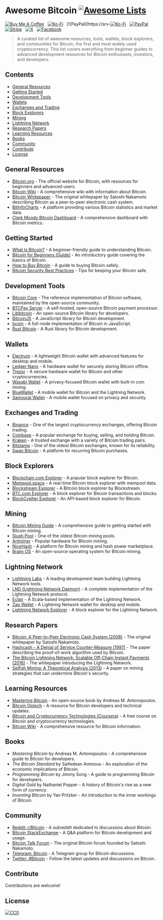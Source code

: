 # Awesome Bitcoin [![Awesome Lists](https://srv-cdn.himpfen.io/badges/awesome-lists/awesomelists-flat.svg)](https://github.com/awesomelistsio/awesome)

[![Buy Me A Coffee](https://srv-cdn.himpfen.io/badges/buymeacoffee/buymeacoffee-flat.svg)](https://tinyurl.com/2h9aktmd) &nbsp; [![Ko-Fi](https://srv-cdn.himpfen.io/badges/kofi/kofi-flat.svg)](https://tinyurl.com/d4xnrptz) &nbsp; [![PayPal](https://srv-[![Ko-Fi](https://srv-cdn.himpfen.io/badges/kofi/kofi-flat.svg)](https://ko-fi.com/awesomelists) &nbsp; [![PayPal](https://srv-cdn.himpfen.io/badges/paypal/paypal-flat.svg)](https://www.paypal.com/donate/?hosted_button_id=3LLKRXJU44EJJ) &nbsp; [![Stripe](https://srv-cdn.himpfen.io/badges/stripe/stripe-flat.svg)](https://tinyurl.com/e8ymxdw3) &nbsp; [![X](https://srv-cdn.himpfen.io/badges/twitter/twitter-flat.svg)](https://x.com/ListsAwesome) &nbsp; [![Facebook](https://srv-cdn.himpfen.io/badges/facebook-pages/facebook-pages-flat.svg)](https://www.facebook.com/awesomelists)

> A curated list of awesome resources, tools, wallets, block explorers, and communities for Bitcoin, the first and most widely used cryptocurrency. This list covers everything from beginner guides to advanced development resources for Bitcoin enthusiasts, investors, and developers.

## Contents

- [General Resources](#general-resources)
- [Getting Started](#getting-started)
- [Development Tools](#development-tools)
- [Wallets](#wallets)
- [Exchanges and Trading](#exchanges-and-trading)
- [Block Explorers](#block-explorers)
- [Mining](#mining)
- [Lightning Network](#lightning-network)
- [Research Papers](#research-papers)
- [Learning Resources](#learning-resources)
- [Books](#books)
- [Community](#community)
- [Contribute](#contribute)
- [License](#license)

## General Resources

- [Bitcoin.org](https://bitcoin.org/) - The official website for Bitcoin, with resources for beginners and advanced users.
- [Bitcoin Wiki](https://en.bitcoin.it/wiki/Main_Page) - A comprehensive wiki with information about Bitcoin.
- [Bitcoin Whitepaper](https://bitcoin.org/bitcoin.pdf) - The original whitepaper by Satoshi Nakamoto describing Bitcoin as a peer-to-peer electronic cash system.
- [BitInfoCharts](https://bitinfocharts.com/) - A platform providing various Bitcoin statistics and market data.
- [Clark Moody Bitcoin Dashboard](https://bitcoin.clarkmoody.com/dashboard/) - A comprehensive dashboard with Bitcoin metrics.

## Getting Started

- [What Is Bitcoin?](https://www.investopedia.com/terms/b/bitcoin.asp) - A beginner-friendly guide to understanding Bitcoin.
- [Bitcoin for Beginners (Guide)](https://www.coindesk.com/learn/bitcoin-101) - An introductory guide covering the basics of Bitcoin.
- [How to Buy Bitcoin](https://www.coinbase.com/learn/buying/how-to-buy-bitcoin) - A guide to buying Bitcoin safely.
- [Bitcoin Security Best Practices](https://bitcoin.org/en/secure-your-wallet) - Tips for keeping your Bitcoin safe.

## Development Tools

- [Bitcoin Core](https://bitcoincore.org/) - The reference implementation of Bitcoin software, maintained by the open-source community.
- [BTCPay Server](https://btcpayserver.org/) - A self-hosted, open-source Bitcoin payment processor.
- [Libbitcoin](https://libbitcoin.org/) - An open-source Bitcoin library for developers.
- [BitcoinJS](https://github.com/bitcoinjs/bitcoinjs-lib) - A JavaScript library for Bitcoin development.
- [bcoin](https://bcoin.io/) - A full-node implementation of Bitcoin in JavaScript.
- [Rust Bitcoin](https://github.com/rust-bitcoin/rust-bitcoin) - A Rust library for Bitcoin development.

## Wallets

- [Electrum](https://electrum.org/) - A lightweight Bitcoin wallet with advanced features for desktop and mobile.
- [Ledger Nano](https://www.ledger.com/) - A hardware wallet for securely storing Bitcoin offline.
- [Trezor](https://trezor.io/) - A secure hardware wallet for Bitcoin and other cryptocurrencies.
- [Wasabi Wallet](https://wasabiwallet.io/) - A privacy-focused Bitcoin wallet with built-in coin mixing.
- [BlueWallet](https://bluewallet.io/) - A mobile wallet for Bitcoin and the Lightning Network.
- [Samourai Wallet](https://samouraiwallet.com/) - A mobile wallet focused on privacy and security.

## Exchanges and Trading

- [Binance](https://www.binance.com/) - One of the largest cryptocurrency exchanges, offering Bitcoin trading.
- [Coinbase](https://www.coinbase.com/) - A popular exchange for buying, selling, and holding Bitcoin.
- [Kraken](https://www.kraken.com/) - A trusted exchange with a variety of Bitcoin trading pairs.
- [Bitstamp](https://www.bitstamp.net/) - One of the oldest Bitcoin exchanges, known for its reliability.
- [Swan Bitcoin](https://www.swanbitcoin.com/) - A platform for recurring Bitcoin purchases.

## Block Explorers

- [Blockchain.com Explorer](https://www.blockchain.com/explorer) - A popular block explorer for Bitcoin.
- [Mempool.space](https://mempool.space/) - A real-time Bitcoin block explorer with mempool data.
- [Blockstream Explorer](https://blockstream.info/) - A Bitcoin block explorer by Blockstream.
- [BTC.com Explorer](https://btc.com/) - A block explorer for Bitcoin transactions and blocks.
- [BlockCypher Explorer](https://www.blockcypher.com/) - An API-based block explorer for Bitcoin.

## Mining

- [Bitcoin Mining Guide](https://www.bitcoinmining.com/) - A comprehensive guide to getting started with Bitcoin mining.
- [Slush Pool](https://slushpool.com/) - One of the oldest Bitcoin mining pools.
- [Antminer](https://www.bitmain.com/) - Popular hardware for Bitcoin mining.
- [NiceHash](https://www.nicehash.com/) - A platform for Bitcoin mining and hash power marketplace.
- [Braiin OS](https://braiins.com/os) - An open-source operating system for Bitcoin mining.

## Lightning Network

- [Lightning Labs](https://lightning.engineering/) - A leading development team building Lightning Network tools.
- [LND (Lightning Network Daemon)](https://github.com/lightningnetwork/lnd) - A complete implementation of the Lightning Network protocol.
- [Eclair](https://acinq.co/) - A Scala-based implementation of the Lightning Network.
- [Zap Wallet](https://zap.jackmallers.com/) - A Lightning Network wallet for desktop and mobile.
- [Lightning Network Explorer](https://explorer.acinq.co/) - A block explorer for the Lightning Network.

## Research Papers

- [Bitcoin: A Peer-to-Peer Electronic Cash System (2008)](https://bitcoin.org/bitcoin.pdf) - The original whitepaper by Satoshi Nakamoto.
- [Hashcash - A Denial of Service Counter-Measure (1997)](http://www.hashcash.org/papers/hashcash.pdf) - The paper describing the proof-of-work algorithm used by Bitcoin.
- [The Bitcoin Lightning Network: Scalable Off-Chain Instant Payments (2016)](https://lightning.network/lightning-network-paper.pdf) - The whitepaper introducing the Lightning Network.
- [Selfish Mining: A Theoretical Analysis (2013)](https://arxiv.org/abs/1311.0243) - A paper on mining strategies that can undermine Bitcoin's security.

## Learning Resources

- [Mastering Bitcoin](https://github.com/bitcoinbook/bitcoinbook) - An open-source book by Andreas M. Antonopoulos.
- [Bitcoin Optech](https://bitcoinops.org/) - A resource for Bitcoin developers and technical updates.
- [Bitcoin and Cryptocurrency Technologies (Coursera)](https://www.coursera.org/learn/cryptocurrency) - A free course on Bitcoin and cryptocurrency technologies.
- [Bitcoin Wiki](https://en.bitcoin.it/wiki/Main_Page) - A comprehensive resource for Bitcoin information.

## Books

- *Mastering Bitcoin* by Andreas M. Antonopoulos - A comprehensive guide to Bitcoin for developers.
- *The Bitcoin Standard* by Saifedean Ammous - An exploration of the economic implications of Bitcoin.
- *Programming Bitcoin* by Jimmy Song - A guide to programming Bitcoin for developers.
- *Digital Gold* by Nathaniel Popper - A history of Bitcoin's rise as a new form of currency.
- *Inventing Bitcoin* by Yan Pritzker - An introduction to the inner workings of Bitcoin.

## Community

- [Reddit: r/Bitcoin](https://www.reddit.com/r/Bitcoin/) - A subreddit dedicated to discussions about Bitcoin.
- [Bitcoin StackExchange](https://bitcoin.stackexchange.com/) - A Q&A platform for Bitcoin development and usage.
- [Bitcoin Talk Forum](https://bitcointalk.org/) - The original Bitcoin forum founded by Satoshi Nakamoto.
- [Telegram: Bitcoin](https://t.me/Bitcoin) - A Telegram group for Bitcoin discussions.
- [Twitter: #Bitcoin](https://twitter.com/search?q=%23bitcoin) - Follow the latest updates and discussions on Bitcoin.

## Contribute

Contributions are welcome!

## License

[![CC0](https://mirrors.creativecommons.org/presskit/buttons/88x31/svg/by-sa.svg)](http://creativecommons.org/licenses/by-sa/4.0/)
